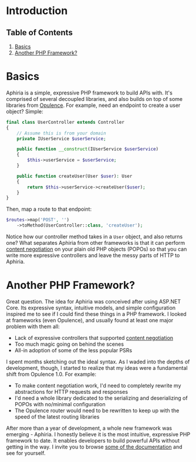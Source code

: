 # Introduction

## Table of Contents
1. [Basics](#basics)
2. [Another PHP Framework?](#another-php-framework)

<h1 id="basics">Basics</h1>

Aphiria is a simple, expressive PHP framework to build APIs with.  It's comprised of several decoupled libraries, and also builds on top of some libraries from <a href="https://www.opulencephp.com" target="_blank">Opulence</a>.  For example, need an endpoint to create a user object?  Simple:

```php
final class UserController extends Controller
{
    // Assume this is from your domain
    private IUserService $userService;

    public function __construct(IUserService $userService)
    {
        $this->userService = $userService;
    }

    public function createUser(User $user): User
    {
        return $this->userService->createUser($user);
    }
}
```

Then, map a route to that endpoint:

```php
$routes->map('POST', '')
    ->toMethod(UserController::class, 'createUser');
```

Notice how our controller method takes in a `User` object, and also returns one?  What separates Aphiria from other frameworks is that it can perform [content negotiation](content-negotiation) on your plain old PHP objects (POPOs) so that you can write more expressive controllers and leave the messy parts of HTTP to Aphiria.

<h1 id="another-php-framework">Another PHP Framework?</h1>

Great question.  The idea for Aphiria was conceived after using ASP.NET Core.  Its expressive syntax, intuitive models, and simple configuration inspired me to see if I could find these things in a PHP framework.  I looked at frameworks (even Opulence), and usually found at least one major problem with them all:
 
* Lack of expressive controllers that supported [content negotiation](content-negotiation)
* Too much magic going on behind the scenes
* All-in adoption of some of the less popular PSRs

I spent months sketching out the ideal syntax.  As I waded into the depths of development, though, I started to realize that my ideas were a fundamental shift from Opulence 1.0.  For example:
  
* To make content negotiation work, I'd need to completely rewrite my abstractions for HTTP requests and responses
* I'd need a whole library dedicated to the serializing and deserializing of POPOs with no/minimal configuration
* The Opulence router would need to be rewritten to keep up with the speed of the latest routing libraries

After more than a year of development, a whole new framework was emerging - Aphiria.  I honestly believe it is the most intuitive, expressive PHP framework to date.  It enables developers to build powerful APIs without getting in the way.  I invite you to browse [some of the documentation](http-controllers) and see for yourself.